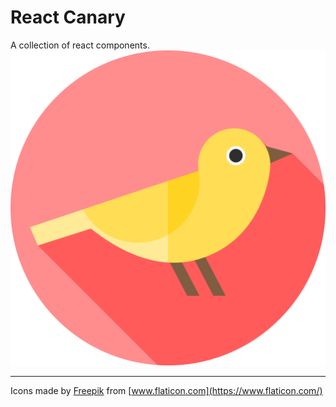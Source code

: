 # React Canary
A collection of react components.
![Canary](/assets/images/canary.svg "Canary")


---
Icons made by [Freepik](https://www.flaticon.com/authors/freepik) from [www.flaticon.com](https://www.flaticon.com/)

